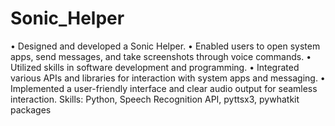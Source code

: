 # Sonic_Helper
• Designed and developed a Sonic Helper. • Enabled users to open system apps, send messages, and take screenshots through voice commands. • Utilized skills in software development and programming. • Integrated various APIs and libraries for interaction with system apps and messaging. • Implemented a user-friendly interface and clear audio output for seamless interaction. Skills: Python, Speech Recognition API, pyttsx3, pywhatkit packages

